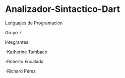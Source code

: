 # Analizador-Sintactico-Dart

Lenguajes de Programación

Grupo 7

Integrantes:

-Katherine Tumbaco

-Roberto Encalada

-Richard Pérez
